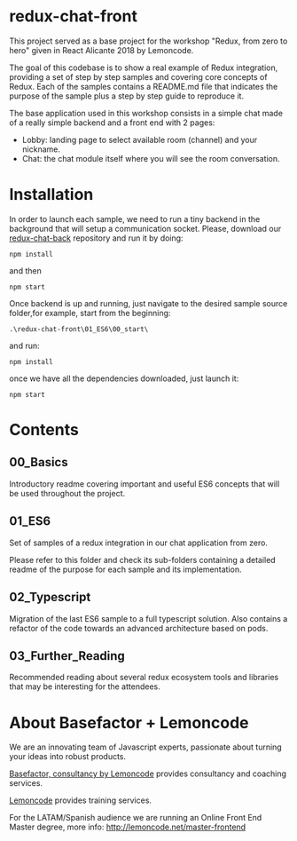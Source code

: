 # redux-chat-front
This project served as a base project for the workshop "Redux, from zero to hero" given in React Alicante 2018 by Lemoncode.

The goal of this codebase is to show a real example of Redux integration, providing a set of step by step samples and covering core concepts of Redux. Each of the samples contains a README.md file that indicates the purpose of the sample plus a step by step guide to reproduce it.

The base application used in this workshop consists in a simple chat made of a really simple backend and a front end with 2 pages:
- Lobby: landing page to select available room (channel) and your nickname.
- Chat: the chat module itself where you will see the room conversation.

# Installation

In order to launch each sample, we need to run a tiny backend in the background that will setup a communication socket. Please, download our [redux-chat-back](https://github.com/Lemoncode/redux-chat-back) repository and run it by doing:

```
npm install
```
and then
```
npm start
```

Once backend is up and running, just navigate to the desired sample source folder,for example, start from the beginning:
```
.\redux-chat-front\01_ES6\00_start\
```
and run:
```
npm install
```
once we have all the dependencies downloaded, just launch it:
```
npm start
```


# Contents


## 00_Basics

Introductory readme covering important and useful ES6 concepts that will be used throughout the project.

## 01_ES6

Set of samples of a redux integration in our chat application from zero.

Please refer to this folder and check its sub-folders containing a detailed readme of the purpose for each sample and its implementation.

## 02_Typescript

Migration of the last ES6 sample to a full typescript solution. Also contains a refactor of the code towards an advanced architecture based on pods.

## 03_Further_Reading

Recommended reading about several redux ecosystem tools and libraries that may be interesting for the attendees.


# About Basefactor + Lemoncode

We are an innovating team of Javascript experts, passionate about turning your ideas into robust products.

[Basefactor, consultancy by Lemoncode](http://www.basefactor.com) provides consultancy and coaching services.

[Lemoncode](http://lemoncode.net/services/en/#en-home) provides training services.

For the LATAM/Spanish audience we are running an Online Front End Master degree, more info: http://lemoncode.net/master-frontend
